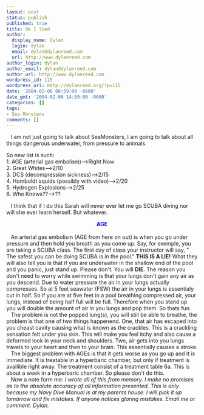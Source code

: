 ```yaml
---
layout: post
status: publish
published: true
title: Ok I lied
author:
  display_name: Dylan
  login: dylan
  email: dylan@dylanreed.com
  url: http://www.dylanreed.com
author_login: dylan
author_email: dylan@dylanreed.com
author_url: http://www.dylanreed.com
wordpress_id: 115
wordpress_url: http://dylanreed.org/?p=115
date: '2004-02-06 08:59:00 -0600'
date_gmt: '2004-02-06 14:59:00 -0600'
categories: []
tags:
- Sea Monsters
comments: []
---
```

<p>&nbsp;&nbsp;&nbsp;I am not just going to talk about SeaMonsters, I am going to talk about all things dangerous underwater, from pressure to animals.</p>
<p>So new list is such:<br />
1. AGE (arterial gas embolism)-->Right Now<br />
2. Great Whites-->2/10<br />
3. DCS (decompression sickness)-->2/15<br />
4. Homboldt squids (possibly with video)-->2/20<br />
5. Hydrogen Explosions-->2/25<br />
6. Who Knows??-->??</p>
<p>&nbsp;&nbsp;&nbsp;I think that if I do this Sarah will never ever let me go SCUBA diving nor will she ever learn herself. But whatever.</p>
<div align="center"><b><font color="#0000FF">AGE</font></b></div><br />
&nbsp;&nbsp;&nbsp;An arterial gas embolism (AGE from here on out) is when you go under pressure and then hold you breath as you come up. Say, for exemple, you are taking a SCUBA class. The first day of class your instructor will say, " The safest you can be doing SCUBA is in the pool." <b>THIS IS A LIE!</b> What they will also tell you is that if you are underwater in the shallow end of the pool and you panic, just stand up. Please don't. You will <b>DIE</b>. The reason you don't need to worry while swimming is that your lungs don't gain any air as you descend. Due to water pressure the air in your lungs actually compresses. So at 5 feet seawater (FSW) the air in your lungs is essentialy cut in half. So if you are at five feet in a pool breathing compressed air, your lungs, instead of being half full will be full. Therefore when you stand up you will double the amount of air in you lungs and pop them.  So thats fun.<br />
&nbsp;&nbsp;&nbsp;The problem is not the popped lung(s), you will still be able to breathe, the problem is that one of two things happenend. One, that air has escaped into you cheast cavity causing what is known as the crackles. This is a crackling sensation felt under you skin. This will make you feel itchy and also cause a deformed look in your neck and shoulders. Two, air gets into you lungs travels to your heart and then to your brain. This essentially causes a stroke.<br />
&nbsp;&nbsp;&nbsp;The biggest problem with AGEs is that it gets worse as you go up and it is immediate. It is treatable in a hyperbaric chamber, but only if treatment is availible right away. The treatment consist of a treatment table 6a. This is about a week in a hyperbaric chamber. So please don't do this.<br />
&nbsp;&nbsp;&nbsp;Now a note form me: <i>I wrote all of this from memory. I make no promises as to the absolute accuracy of all information presented. This is only because my Navy Dive Manual is at my parents house. I will pick it up tomarrow and fix mistakes. If anyone notices glaring mistakes. Email me or comment. Dylan.</i></p>

